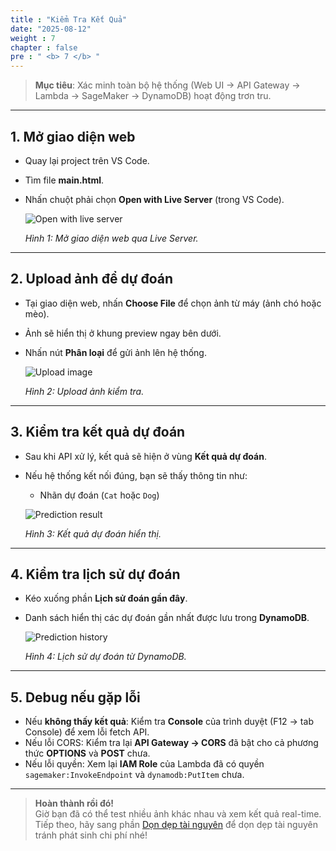 ```yaml
---
title : "Kiểm Tra Kết Quả"
date: "2025-08-12"
weight : 7
chapter : false
pre : " <b> 7 </b> "
---
```


> **Mục tiêu**: Xác minh toàn bộ hệ thống (Web UI → API Gateway → Lambda → SageMaker → DynamoDB) hoạt động trơn tru.

---

## 1. Mở giao diện web

- Quay lại project trên VS Code.
- Tìm file **main.html**.
- Nhấn chuột phải chọn **Open with Live Server** (trong VS Code).

  ![Open with live server](/images/7.check/check-1.png)

  *Hình 1: Mở giao diện web qua Live Server.*

---

## 2. Upload ảnh để dự đoán

- Tại giao diện web, nhấn **Choose File** để chọn ảnh từ máy (ảnh chó hoặc mèo).
- Ảnh sẽ hiển thị ở khung preview ngay bên dưới.
- Nhấn nút **Phân loại** để gửi ảnh lên hệ thống.

  ![Upload image](/images/7.check/check-2.png)

  *Hình 2: Upload ảnh kiểm tra.*

---

## 3. Kiểm tra kết quả dự đoán

- Sau khi API xử lý, kết quả sẽ hiện ở vùng **Kết quả dự đoán**.
- Nếu hệ thống kết nối đúng, bạn sẽ thấy thông tin như:  
  - Nhãn dự đoán (`Cat` hoặc `Dog`)  

  ![Prediction result](/images/7.check/check-3.png)

  *Hình 3: Kết quả dự đoán hiển thị.*

---

## 4. Kiểm tra lịch sử dự đoán

- Kéo xuống phần **Lịch sử đoán gần đây**.
- Danh sách hiển thị các dự đoán gần nhất được lưu trong **DynamoDB**.

  ![Prediction history](/images/7.check/check-4.png)

  *Hình 4: Lịch sử dự đoán từ DynamoDB.*

---

## 5. Debug nếu gặp lỗi

- Nếu **không thấy kết quả**: Kiểm tra **Console** của trình duyệt (F12 → tab Console) để xem lỗi fetch API.
- Nếu lỗi CORS: Kiểm tra lại **API Gateway → CORS** đã bật cho cả phương thức **OPTIONS** và **POST** chưa.
- Nếu lỗi quyền: Xem lại **IAM Role** của Lambda đã có quyền `sagemaker:InvokeEndpoint` và `dynamodb:PutItem` chưa.

---

> **Hoàn thành rồi đó!**  
> Giờ bạn đã có thể test nhiều ảnh khác nhau và xem kết quả real-time. Tiếp theo, hãy sang phần [Dọn dẹp tài nguyên](/8-cleanup/) để dọn dẹp tài nguyên tránh phát sinh chi phí nhé!